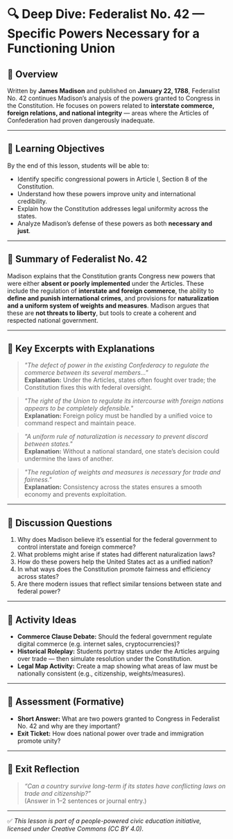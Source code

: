 # 🔍 Deep Dive: Federalist No. 42 — Specific Powers Necessary for a Functioning Union

## 🧭 Overview

Written by **James Madison** and published on **January 22, 1788**, Federalist No. 42 continues Madison’s analysis of the powers granted to Congress in the Constitution. He focuses on powers related to **interstate commerce, foreign relations, and national integrity** — areas where the Articles of Confederation had proven dangerously inadequate.

---

## 🎯 Learning Objectives

By the end of this lesson, students will be able to:  
- Identify specific congressional powers in Article I, Section 8 of the Constitution.  
- Understand how these powers improve unity and international credibility.  
- Explain how the Constitution addresses legal uniformity across the states.  
- Analyze Madison’s defense of these powers as both **necessary and just**.

---

## 📘 Summary of Federalist No. 42

Madison explains that the Constitution grants Congress new powers that were either **absent or poorly implemented** under the Articles. These include the regulation of **interstate and foreign commerce**, the ability to **define and punish international crimes**, and provisions for **naturalization and a uniform system of weights and measures**. Madison argues that these are **not threats to liberty**, but tools to create a coherent and respected national government.

---

## 📖 Key Excerpts with Explanations

> *"The defect of power in the existing Confederacy to regulate the commerce between its several members..."*  
**Explanation:** Under the Articles, states often fought over trade; the Constitution fixes this with federal oversight.

> *"The right of the Union to regulate its intercourse with foreign nations appears to be completely defensible."*  
**Explanation:** Foreign policy must be handled by a unified voice to command respect and maintain peace.

> *"A uniform rule of naturalization is necessary to prevent discord between states."*  
**Explanation:** Without a national standard, one state’s decision could undermine the laws of another.

> *"The regulation of weights and measures is necessary for trade and fairness."*  
**Explanation:** Consistency across the states ensures a smooth economy and prevents exploitation.

---

## 💬 Discussion Questions

1. Why does Madison believe it’s essential for the federal government to control interstate and foreign commerce?  
2. What problems might arise if states had different naturalization laws?  
3. How do these powers help the United States act as a unified nation?  
4. In what ways does the Constitution promote fairness and efficiency across states?  
5. Are there modern issues that reflect similar tensions between state and federal power?

---

## 🧪 Activity Ideas

- **Commerce Clause Debate:** Should the federal government regulate digital commerce (e.g. internet sales, cryptocurrencies)?  
- **Historical Roleplay:** Students portray states under the Articles arguing over trade — then simulate resolution under the Constitution.  
- **Legal Map Activity:** Create a map showing what areas of law must be nationally consistent (e.g., citizenship, weights/measures).

---

## 📎 Assessment (Formative)

- **Short Answer:** What are two powers granted to Congress in Federalist No. 42 and why are they important?  
- **Exit Ticket:** How does national power over trade and immigration promote unity?

---

## 🏁 Exit Reflection

> *“Can a country survive long-term if its states have conflicting laws on trade and citizenship?”*  
(Answer in 1–2 sentences or journal entry.)

---

✅ *This lesson is part of a people-powered civic education initiative, licensed under Creative Commons (CC BY 4.0).*
